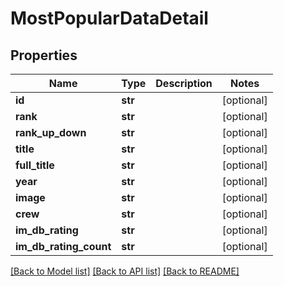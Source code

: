 # MostPopularDataDetail

## Properties
Name | Type | Description | Notes
------------ | ------------- | ------------- | -------------
**id** | **str** |  | [optional] 
**rank** | **str** |  | [optional] 
**rank_up_down** | **str** |  | [optional] 
**title** | **str** |  | [optional] 
**full_title** | **str** |  | [optional] 
**year** | **str** |  | [optional] 
**image** | **str** |  | [optional] 
**crew** | **str** |  | [optional] 
**im_db_rating** | **str** |  | [optional] 
**im_db_rating_count** | **str** |  | [optional] 

[[Back to Model list]](../README.md#documentation-for-models) [[Back to API list]](../README.md#documentation-for-api-endpoints) [[Back to README]](../README.md)

